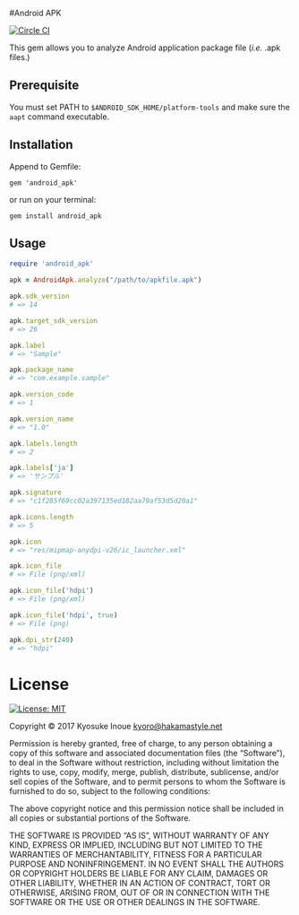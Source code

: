 #Android APK

[![Circle CI](https://circleci.com/gh/kyoro/android_apk.svg?style=svg)](https://circleci.com/gh/kyoro/android_apk)

This gem allows you to analyze Android application package file (*i.e.* .apk files.)


## Prerequisite

You must set PATH to `$ANDROID_SDK_HOME/platform-tools` and make sure the `aapt` command executable.

## Installation

Append to Gemfile:

```
gem 'android_apk'
```

or run on your terminal:

```
gem install android_apk
```

## Usage

```ruby
require 'android_apk'

apk = AndroidApk.analyze("/path/to/apkfile.apk")

apk.sdk_version
# => 14

apk.target_sdk_version
# => 26

apk.label
# => "Sample"

apk.package_name
# => "com.example.sample"

apk.version_code
# => 1

apk.version_name
# => "1.0"

apk.labels.length
# => 2

apk.labels['ja']
# => 'サンプル'

apk.signature
# => "c1f285f69cc02a397135ed182aa79af53d5d20a1"

apk.icons.length
# => 5

apk.icon
# => "res/mipmap-anydpi-v26/ic_launcher.xml"

apk.icon_file
# => File (png/xml)

apk.icon_file('hdpi')
# => File (png/xml)

apk.icon_file('hdpi', true)
# => File (png)

apk.dpi_str(240)
# => "hdpi"
```


# License

[![License: MIT](https://img.shields.io/badge/License-MIT-yellow.svg)](https://opensource.org/licenses/MIT)

Copyright &copy; 2017 Kyosuke Inoue <kyoro@hakamastyle.net>

Permission is hereby granted, free of charge, to any person obtaining a copy of this software and associated documentation files (the “Software”), to deal in the Software without restriction, including without limitation the rights to use, copy, modify, merge, publish, distribute, sublicense, and/or sell copies of the Software, and to permit persons to whom the Software is furnished to do so, subject to the following conditions:

The above copyright notice and this permission notice shall be included in all copies or substantial portions of the Software.

THE SOFTWARE IS PROVIDED “AS IS”, WITHOUT WARRANTY OF ANY KIND, EXPRESS OR IMPLIED, INCLUDING BUT NOT LIMITED TO THE WARRANTIES OF MERCHANTABILITY, FITNESS FOR A PARTICULAR PURPOSE AND NONINFRINGEMENT. IN NO EVENT SHALL THE AUTHORS OR COPYRIGHT HOLDERS BE LIABLE FOR ANY CLAIM, DAMAGES OR OTHER LIABILITY, WHETHER IN AN ACTION OF CONTRACT, TORT OR OTHERWISE, ARISING FROM, OUT OF OR IN CONNECTION WITH THE SOFTWARE OR THE USE OR OTHER DEALINGS IN THE SOFTWARE.
